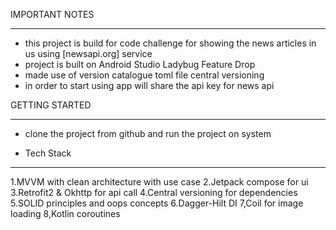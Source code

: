 

IMPORTANT NOTES
***************

* this project is build for code challenge for showing the news articles in us using [newsapi.org] service
* project is built on Android Studio Ladybug Feature Drop
* made use of version catalogue toml file central versioning
* in order to start using app will share the api key for news api

GETTING STARTED
***************
* clone the project from github and run the project on system 

* Tech Stack 
--------------
1.MVVM with clean architecture with use case
2.Jetpack compose for ui
3.Retrofit2 & Okhttp for api call 
4.Central versioning for dependencies
5.SOLID principles and oops concepts
6.Dagger-Hilt DI
7,Coil for image loading
8,Kotlin coroutines

